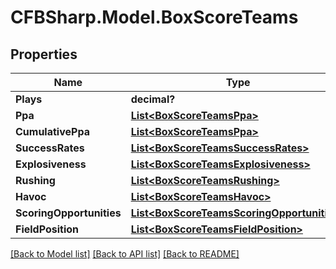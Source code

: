 # CFBSharp.Model.BoxScoreTeams
## Properties

Name | Type | Description | Notes
------------ | ------------- | ------------- | -------------
**Plays** | **decimal?** |  | [optional] 
**Ppa** | [**List&lt;BoxScoreTeamsPpa&gt;**](BoxScoreTeamsPpa.md) |  | [optional] 
**CumulativePpa** | [**List&lt;BoxScoreTeamsPpa&gt;**](BoxScoreTeamsPpa.md) |  | [optional] 
**SuccessRates** | [**List&lt;BoxScoreTeamsSuccessRates&gt;**](BoxScoreTeamsSuccessRates.md) |  | [optional] 
**Explosiveness** | [**List&lt;BoxScoreTeamsExplosiveness&gt;**](BoxScoreTeamsExplosiveness.md) |  | [optional] 
**Rushing** | [**List&lt;BoxScoreTeamsRushing&gt;**](BoxScoreTeamsRushing.md) |  | [optional] 
**Havoc** | [**List&lt;BoxScoreTeamsHavoc&gt;**](BoxScoreTeamsHavoc.md) |  | [optional] 
**ScoringOpportunities** | [**List&lt;BoxScoreTeamsScoringOpportunities&gt;**](BoxScoreTeamsScoringOpportunities.md) |  | [optional] 
**FieldPosition** | [**List&lt;BoxScoreTeamsFieldPosition&gt;**](BoxScoreTeamsFieldPosition.md) |  | [optional] 

[[Back to Model list]](../README.md#documentation-for-models) [[Back to API list]](../README.md#documentation-for-api-endpoints) [[Back to README]](../README.md)

